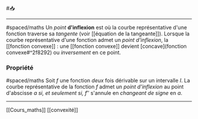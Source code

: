 #📥 
___
#spaced/maths
Un *point* **d'inflexion** est où la courbe représentative d'une fonction traverse sa *tangente* (voir [[équation de la tangeante]]). Lorsque la courbe représentative d'une fonction admet un *point d'inflexion*, la [[fonction convexe]] : une [[fonction convexe]] devient [concave](fonction convexe#^2f8292) ou *inversement* en ce point.
### Propriété
#spaced/maths 
Soit $f$ une fonction *deux* fois dérivable sur un intervalle $I$. La courbe représentative de la fonction $f$ admet un *point d'inflexion* au point d'abscisse $a$ *si, et seulement si,* $f′′$ s'annule en *changeant de signe* en $a$.

---
[[Cours_maths]] [[convexité]]